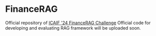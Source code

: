 # FinanceRAG

Official repository of [ICAIF '24 FinanceRAG Challenge](https://www.kaggle.com/competitions/icaif-24-finance-rag-challenge)
Official code for developing and evaluating RAG framework will be uploaded soon.
